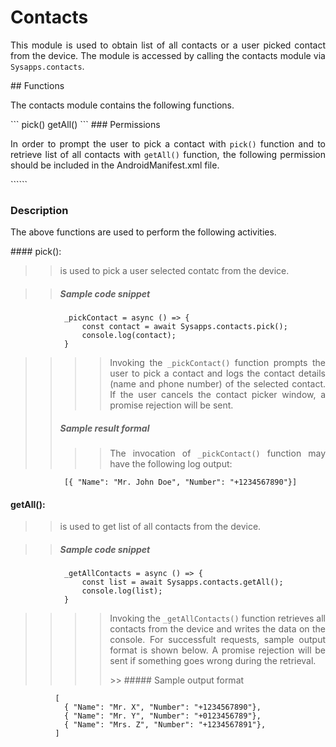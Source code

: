 # Contacts
<p style = "text-align: justify">This module is used to obtain list of all contacts or a user picked contact from the device. The module is accessed by calling the contacts module via <code>Sysapps.contacts</code>.</p> 
## Functions
<p style = "text-align: justify">The contacts module contains the following functions.</p>
``` 
    pick()
    getAll()
```
### Permissions
<p style = "text-align: justify">In order to prompt the user to pick a contact with <code>pick()</code>  function and to retrieve list of all contacts with <code>getAll()</code> function, the following permission should be included in the AndroidManifest.xml file.</p>
 			```<uses-permission android:name="android.permission.READ_PHONE_NUMBERS"/>```

### Description
<p style = "text-align: justify">The above functions are used to perform the following activities.</p>
#### pick(): 

> ><p style = "text-align: justify">is used to pick a user selected contatc from the device.</p>

>> ##### Sample code snippet
``` 
            _pickContact = async () => {
                const contact = await Sysapps.contacts.pick();
                console.log(contact);
            } 
```
>>>><p style = "text-align: justify">Invoking the <code>_pickContact()</code> function prompts the user to pick a contact and logs the contact details (name and phone number) of the selected contact. If the user cancels the contact picker window, a promise rejection will be sent.</p>
>>
>>##### Sample result formal
>>>><p style = "text-align: justify">The invocation of <code>_pickContact()</code> function may have the following log output:</p>
``` 
            [{ "Name": "Mr. John Doe", "Number": "+1234567890"}]
```
#### getAll(): 

> ><p style = "text-align: justify">is used to get list of all contacts from the device.</p>

>> ##### Sample code snippet
``` 
            _getAllContacts = async () => {
                const list = await Sysapps.contacts.getAll();
                console.log(list);
            } 
```
>>>><p style = "text-align: justify">Invoking the <code>_getAllContacts()</code> function retrieves all contacts from the device and writes the data on the console. For successfult requests, sample output format is shown below. A promise rejection will be sent if something goes wrong during the retrieval.</p>
>>>>>> ##### Sample output format
``` 
          [
          	{ "Name": "Mr. X", "Number": "+1234567890"},
          	{ "Name": "Mr. Y", "Number": "+0123456789"},
          	{ "Name": "Mrs. Z", "Number": "+1234567891"},
          ]
```
